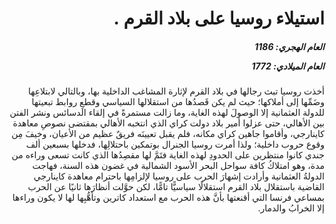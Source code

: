 <h1 dir="rtl">استيلاء روسيا على بلاد القرم
  .</h1>

<h5 dir="rtl">العام الهجري:  1186

العام الميلادي: 1772

</h5>

<p dir="rtl">أخذت روسيا تبث رجالها في بلاد القرم لإثارة المشاغب الداخلية بها، وبالتالي لابتلاعِها وضَمِّها إلى أملاكها؛ حيث لم يكن قَصدُها من استقلالها السياسي وقطعِ روابط تبعيتها للدولة العثمانية إلا الوصولَ لهذه الغاية، وما زالت مستمرةً في إلقاء الدسائس ونشر الفتن بين الأهالي، حتى عزلوا أمير بلاد دولت كراي الذي انتخبه الأهالي بمقتضى نصوصِ معاهدة كاينارجي، وأقاموا جاهين كراي مكانه، فلم يقبل تعيينَه فريقٌ عظيم من الأعيان، وخيفَ مِن وقوع حروب داخلية؛ ولذا أمرت روسيا الجنرال بوتمكين باحتلالِها، فدخلها بسبعين ألف جندي كانوا منتظرين على الحدودِ لهذه الغاية فتَمَّ لها مقصِدُها الذي كانت تسعى وراءه من مدة، وهو امتلاكُ كافة سواحل البحر الأسود الشمالية في غضون هذه السنة، فهاجت الدولةُ العثمانية وأرادت إشهارَ الحرب على روسيا لإلزامِها باحترام معاهدة كاينارجي القاضية باستقلال بلاد القرم استقلالًا سياسيًّا تامًّا، لكن حوَّلت أنظارَها ثانيًا عن الحرب بمساعي فرنسا التي أقنعتها بأنَّ هذه الحرب مع استعداد كاترين وتأهُّبِها لها لا يكون وراءها إلا الخرابُ والدمار.</p></br>
